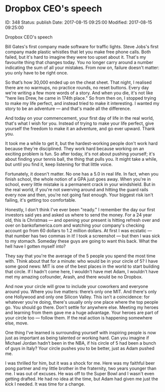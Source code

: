 # Dropbox CEO's speech


ID: 348
Status: publish
Date: 2017-08-15 09:25:00
Modified: 2017-08-15 09:25:00


Dropbox CEO's speech

Bill Gates's first company made software for traffic lights. Steve Jobs's first company made plastic whistles that let you make free phone calls. Both failed, but it's hard to imagine they were too upset about it. That's my favourite thing that changes today. You no longer carry around a number indicating the sum of all your mistakes. From now on, failure doesn't matter: you only have to be right once.

So that’s how 30,000 ended up on the cheat sheet. That night, I realised there are no warmups, no practice rounds, no reset buttons. Every day we're writing a few more words of a story. And when you die, it's not like "here lies Drew, he came in 174th place." So from then on, I stopped trying to make my life perfect, and instead tried to make it interesting. I wanted my story to be an adventure — and that's made all the difference.

And today on your commencement, your first day of life in the real world, that's what I wish for you. Instead of trying to make your life perfect, give yourself the freedom to make it an adventure, and go ever upward. Thank you.

It took me a while to get it, but the hardest-working people don't work hard because they're disciplined. They work hard because working on an exciting problem is fun. So after today, it's not about pushing yourself; it's about finding your tennis ball, the thing that pulls you. It might take a while, but until you find it, keep listening for that little voice.

Fortunately, it doesn't matter. No one has a 5.0 in real life. In fact, when you finish school, the whole notion of a GPA just goes away. When you're in school, every little mistake is a permanent crack in your windshield. But in the real world, if you're not swerving around and hitting the guard rails every now and then, you're not going fast enough. Your biggest risk isn't failing, it's getting too comfortable.

Honestly, I don't think I've ever been "ready." I remember the day our first investors said yes and asked us where to send the money. For a 24 year old, this is Christmas — and opening your present is hitting refresh over and over on bankofamerica.com and watching your company's checking account go from 60 dollars to 1.2 million dollars. At first I was ecstatic — that number has two commas in it! I took a screenshot — but then I was sick to my stomach. Someday these guys are going to want this back. What the hell have I gotten myself into?

They say that you're the average of the 5 people you spend the most time with. Think about that for a minute: who would be in your circle of 5? I have some good news: MIT is one of the best places in the world to start building that circle. If I hadn't come here, I wouldn't have met Adam, I wouldn't have met my amazing cofounder, Arash, and there would be no Dropbox.

And now your circle will grow to include your coworkers and everyone around you. Where you live matters: there’s only one MIT. And there's only one Hollywood and only one Silicon Valley. This isn't a coincidence: for whatever you're doing, there's usually only one place where the top people go. You should go there. Don’t settle for anywhere else. Meeting my heroes and learning from them gave me a huge advantage. Your heroes are part of your circle too — follow them. If the real action is happening somewhere else, move.

One thing I've learned is surrounding yourself with inspiring people is now just as important as being talented or working hard. Can you imagine if Michael Jordan hadn’t been in the NBA, if his circle of 5 had been a bunch of guys in Italy? Your circle pushes you to be better, just as Adam pushed me.

I was thrilled for him, but it was a shock for me. Here was my faithful beer pong partner and my little brother in the fraternity, two years younger than me. I was out of excuses. He was off to the Super Bowl and I wasn't even getting drafted. He had no idea at the time, but Adam had given me just the kick I needed. It was time for a change.